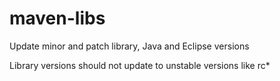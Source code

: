 # maven-libs

Update minor and patch library, Java and Eclipse versions

Library versions should not update to unstable versions like rc*

